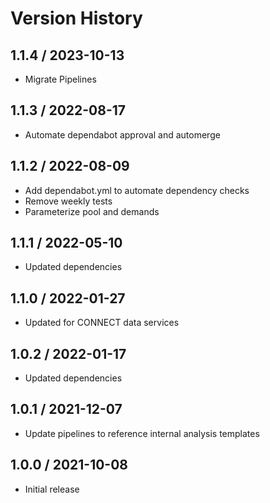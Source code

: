 # Version History

## 1.1.4 / 2023-10-13

- Migrate Pipelines

## 1.1.3 / 2022-08-17

- Automate dependabot approval and automerge

## 1.1.2 / 2022-08-09

- Add dependabot.yml to automate dependency checks
- Remove weekly tests
- Parameterize pool and demands

## 1.1.1 / 2022-05-10

- Updated dependencies

## 1.1.0 / 2022-01-27

- Updated for CONNECT data services

## 1.0.2 / 2022-01-17

- Updated dependencies

## 1.0.1 / 2021-12-07

- Update pipelines to reference internal analysis templates

## 1.0.0 / 2021-10-08

- Initial release
